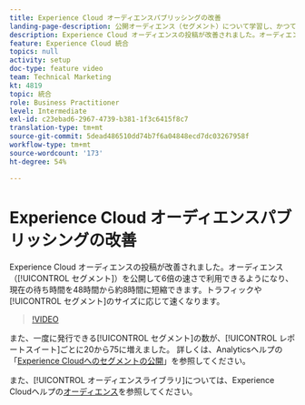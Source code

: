 ```yaml
---
title: Experience Cloud オーディエンスパブリッシングの改善
landing-page-description: 公開オーディエンス（セグメント）について学習し、かつてないほどに短時間で利用できるようにします。
description: Experience Cloud オーディエンスの投稿が改善されました。オーディエンス（セグメント）を6倍の速さで公開して利用できるようになり、現在の待ち時間が48時間から約8時間に短縮されました。また、トラフィックやセグメントサイズによってはさらに高速になります。
feature: Experience Cloud 統合
topics: null
activity: setup
doc-type: feature video
team: Technical Marketing
kt: 4819
topic: 統合
role: Business Practitioner
level: Intermediate
exl-id: c23ebad6-2967-4739-b381-1f3c6415f8c7
translation-type: tm+mt
source-git-commit: 5dead486510dd74b7f6a04848ecd7dc03267958f
workflow-type: tm+mt
source-wordcount: '173'
ht-degree: 54%

---
```


# Experience Cloud オーディエンスパブリッシングの改善

Experience Cloud オーディエンスの投稿が改善されました。オーディエンス（[!UICONTROL セグメント]）を公開して6倍の速さで利用できるようになり、現在の待ち時間を48時間から約8時間に短縮できます。トラフィックや[!UICONTROL セグメント]のサイズに応じて速くなります。

>[!VIDEO](https://video.tv.adobe.com/v/32842/?quality=12)

また、一度に発行できる[!UICONTROL セグメント]の数が、[!UICONTROL レポートスイート]ごとに20から75に増えました。
詳しくは、Analyticsヘルプの「[Experience Cloudへのセグメントの公開](https://docs.adobe.com/content/help/ja-JP/analytics/components/segmentation/segmentation-workflow/seg-publish.html)」を参照してください。

また、[!UICONTROL オーディエンスライブラリ]については、Experience Cloudヘルプの[オーディエンス](https://docs.adobe.com/content/help/ja-JP/core-services/interface/audiences/audience-library.html)を参照してください。
